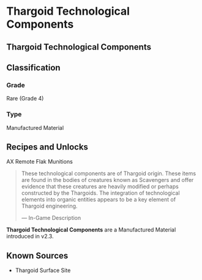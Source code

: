 # Thargoid Technological Components
##  Thargoid Technological Components

## Classification

### Grade

Rare (Grade 4)

### Type

Manufactured Material

## Recipes and Unlocks

AX Remote Flak Munitions

> 
> 
> These technological components are of Thargoid origin. These items are found in the bodies of creatures known as Scavengers and offer evidence that these creatures are heavily modified or perhaps constructed by the Thargoids. The integration of technological elements into organic entities appears to be a key element of Thargoid engineering.
> 
> 
> — In-Game Description
> 

**Thargoid Technological Components** are a Manufactured Material introduced in v2.3.

## Known Sources

- Thargoid Surface Site